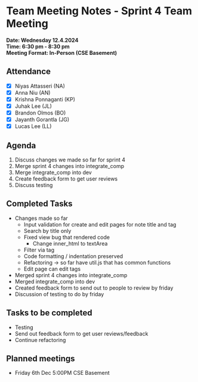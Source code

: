 # Team Meeting Notes - Sprint 4 Team Meeting

**Date: Wednesday 12.4.2024**\
**Time: 6:30 pm - 8:30 pm**\
**Meeting Format: In-Person (CSE Basement)**

## Attendance

- [x] Niyas Attasseri (NA)
- [x] Anna Niu (AN)
- [x] Krishna Ponnaganti (KP)
- [x] Juhak Lee (JL)
- [x] Brandon Olmos (BO)
- [x] Jayanth Gorantla (JG)
- [x] Lucas Lee (LL)

## Agenda

1. Discuss changes we made so far for sprint 4
2. Merge sprint 4 changes into integrate_comp
3. Merge integrate_comp into dev
4. Create feedback form to get user reviews
5. Discuss testing

## Completed Tasks

- Changes made so far
    - Input validation for create and edit pages for note title and tag
    - Search by title only
    - Fixed view bug that rendered code
        - Change inner_html to textArea
    - Filter via tag
    - Code formatting / indentation preserved
    - Refactoring -> so far have util.js that has common functions
    - Edit page can edit tags
- Merged sprint 4 changes into integrate_comp
- Merged integrate_comp into dev
- Created feedback form to send out to people to review by friday
- Discussion of testing to do by friday

## Tasks to be completed

- Testing
- Send out feedback form to get user reviews/feedback
- Continue refactoring

## Planned meetings

- Friday 6th Dec 5:00PM CSE Basement